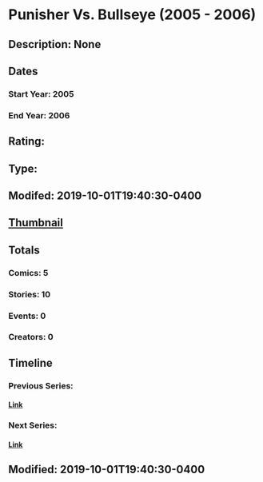 # Punisher Vs. Bullseye (2005 - 2006)
## Description: None
## Dates
### Start Year: 2005
### End Year: 2006
## Rating: 
## Type: 
## Modifed: 2019-10-01T19:40:30-0400
## [Thumbnail](http://i.annihil.us/u/prod/marvel/i/mg/c/50/5d93aba5912df.jpg)
## Totals
### Comics: 5
### Stories: 10
### Events: 0
### Creators: 0
## Timeline
### Previous Series: 
#### [Link]()
### Next Series: 
#### [Link]()
## Modified: 2019-10-01T19:40:30-0400